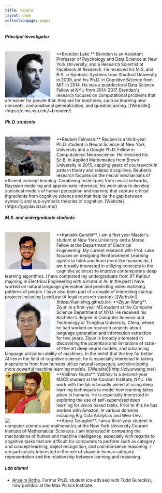 ```yaml
---
title: People
layout: page
collectionpage: pages
---
```


<style type="text/css">
.bio {
  display: block;
  margin-right: 20px;
  float: left;
  width: 150px;
}
</style>

##### Principal investigator
<br>
<img class="bio" src="/images/bios/brenden-lake-cropped.png">
**Brenden Lake.** Brenden is an Assistant Professor of Psychology and Data Science at New York University, and a Research Scientist at Facebook AI Research. He received his M.S. and B.S. in Symbolic Systems from Stanford University in 2009, and his Ph.D. in Cognitive Science from MIT in 2014. He was a postdoctoral Data Science Fellow at NYU from 2014-2017. Brenden's research focuses on computational problems that are easier for people than they are for machines, such as learning new concepts, compositional generalization, and question asking. [[Website]](https://cims.nyu.edu/~brenden/)



##### Ph.D. students
<br>
<img class="bio" src="/images/bios/reuben-feinman.jpg">
**Reuben Feinman.** Reuben is a third-year Ph.D. student in Neural Science at New York University and a Google Ph.D. Fellow in Computational Neuroscience. He received his Sc.B. in Applied Mathematics from Brown University in 2015, capping years of coursework in pattern theory and related disciplines. Reuben’s research focuses on the neural mechanisms of efficient concept learning. Combining techniques from neural networks, Bayesian modeling and approximate inference, his work aims to develop statistical models of human perception and learning that capture critical ingredients from cognitive science and that help tie the gap between symbolic and sub-symbolic theories of cognition. [Website](https://guydavidson.me/)

##### M.S. and undergraduate students
<br>
<img class="bio" src="/images/bios/kanishk-gandhi.jpeg">
**Kanishk Gandhi**. I am a first year Master's student at New York University and a Morse Fellow at the Department of Electrical Engineering. My current research with Prof. Lake focuses on designing Reinforcement Learning agents to think and learn more like humans do. I am broadly interested in utilizing concepts in the cognitive sciences to improve contemporary deep learning algorithms. I have completed my undergraduate from IIT Kanpur majoring in Electrical Engineering with a minor in AI. In the past I have worked on natural language generation and predicting video watching patterns of people. I have also been part of a couple of interesting startup projects including LucidLaw (A legal research startup). [[Website]](https://kanishkg.github.io/)

<img class="bio" src="/images/bios/ziyun-wang.jpg">
**Ziyun Wang**. Ziyun is a first-year MS student at the Computer Science Department of NYU. He received his Bachelor’s degree in Computer Science and Technology at Tsinghua University, China, where he had worked on research projects about language generation and information extraction for two years. Ziyun is broadly interested in discovering the potentials and limitations of state-of-the-art deep neural models, and advancing language utilization ability of machines. In the belief that the key for better AI lies in the field of cognitive science, he is especially interested in taking inspirations from how humans utilize natural languages, and developing more powerful machine learning models. [[Website]](http://ziyunwang.me/)

<img class="bio" src="/images/bios/vaibhav-gupta-cropped.jpg">
**Vaibhav Gupta**. Vaibhav is a second-year MSCS student at the Courant Institute, NYU. His work with the lab is broadly aimed at using deep learning techniques to model how learning takes place in humans. He is especially interested in exploring the use of self-supervised deep learning for vision based tasks. Prior to this he has worked with Amazon, in various domains including Big Data Analytics and Web-Dev.

<img class="bio" src="/images/bios/alexa-tartaglini.jpg">
**Alexa Tartaglini**. I am a third-year student in computer science and mathematics at the New York University Courant Institute of Mathematical Sciences. I am interested in comparing the mechanisms of human and machine intelligence, especially with regards to cognitive tasks that are difficult for computers to perform such as category and concept learning, object recognition, and commonsense reasoning. I am particularly interested in the role of shape in human category representation and the relationship between learning and reasoning.

##### Lab alumni
- [Anselm Rothe](https://anselmrothe.github.io/). Former Ph.D. student (co-advised with Todd Gureckis), now postdoc at the Max Planck Institute.